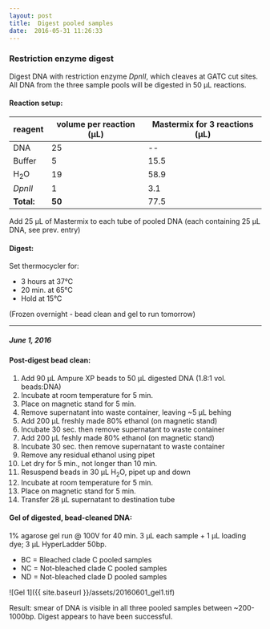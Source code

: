 ```yaml
---
layout: post
title:  Digest pooled samples
date:  2016-05-31 11:26:33
---
```


### Restriction enzyme digest
Digest DNA with restriction enzyme _DpnII_, which cleaves at GATC cut sites. All DNA from the three sample pools will be digested in 50 µL reactions.

#### Reaction setup:

| reagent | volume per reaction (µL) | Mastermix for 3 reactions (µL) |
| ------- | ------------------------ | ------------------------------ |
|  DNA    | 25 | -- |
| Buffer  | 5 | 15.5 |
| H<sub>2</sub>O | 19 | 58.9 |
| _DpnII_ | 1 | 3.1 |
| **Total:** | **50** | 77.5 |

Add 25 µL of Mastermix to each tube of pooled DNA (each containing 25 µL DNA, see prev. entry)
  
  
  
  
  
#### Digest:

Set thermocycler for:

* 3 hours at 37°C
* 20 min. at 65°C
* Hold at 15°C

(Frozen overnight - bead clean and gel to run tomorrow)

***

##### June 1, 2016

#### Post-digest bead clean:

1. Add 90 µL Ampure XP beads to 50 µL digested DNA (1.8:1 vol. beads:DNA)
2. Incubate at room temperature for 5 min.
3. Place on magnetic stand for 5 min.
4. Remove supernatant into waste container, leaving ~5 µL behing
5. Add 200 µL freshly made 80% ethanol (on magnetic stand)
6. Incubate 30 sec. then remove supernatant to waste container
7. Add 200 µL feshly made 80% ethanol (on magnetic stand)
8. Incubate 30 sec. then remove supernatant to waste container
9. Remove any residual ethanol using pipet
10. Let dry for 5 min., not longer than 10 min.
11. Resuspend beads in 30 µL H<sub>2</sub>O, pipet up and down
12. Incubate at room temperature for 5 min.
13. Place on magnetic stand for 5 min.
14. Transfer 28 µL supernatant to destination tube

#### Gel of digested, bead-cleaned DNA:

1% agarose gel run @ 100V for 40 min.
3 µL each sample + 1 µL loading dye; 3 µL HyperLadder 50bp.

* BC = Bleached clade C pooled samples
* NC = Not-bleached clade C pooled samples
* ND = Not-bleached clade D pooled samples

![Gel 1]({{ site.baseurl }}/assets/20160601_gel1.tif)

Result: smear of DNA is visible in all three pooled samples between ~200-1000bp. Digest appears to have been successful.
